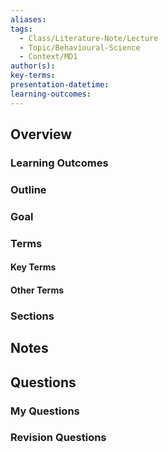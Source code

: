 ```yaml
---
aliases: 
tags:
  - Class/Literature-Note/Lecture
  - Topic/Behavioural-Science
  - Context/MD1
author(s): 
key-terms: 
presentation-datetime: 
learning-outcomes:
---
```



## Overview
### Learning Outcomes

### Outline

### Goal

### Terms
#### Key Terms

#### Other Terms

### Sections


## Notes


## Questions

### My Questions
### Revision Questions




